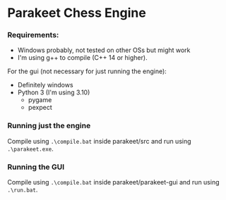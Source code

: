 # Parakeet Chess Engine

### Requirements:
 - Windows probably, not tested on other OSs but might work
 - I'm using g++ to compile (C++ 14 or higher).

For the gui (not necessary for just running the engine):
 - Definitely windows
 - Python 3 (I'm using 3.10)
    - pygame
    - pexpect

### Running just the engine
Compile using ``.\compile.bat`` inside parakeet/src and run using ``.\parakeet.exe``.

### Running the GUI
Compile using ``.\compile.bat`` inside parakeet/parakeet-gui and run using ``.\run.bat``.
